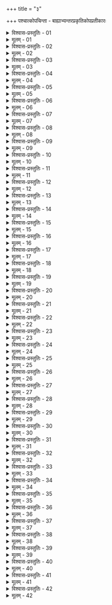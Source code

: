 +++
title = "३"

+++
पश्चात्कोपचिन्ता - बाह्याभ्यन्तरप्रकृतिकोपप्रतीकारः  

<details><summary>विश्वास-प्रस्तुतिः - 01</summary>

01 अल्पः पश्चात्कोपो महान् पुरस्ताल्लाभ इति अल्पः पश्चात्कोपो गरीयान्
</details>

<details><summary>मूलम् - 01</summary>

01 अल्पः पश्चात्कोपो महान् पुरस्ताल्लाभ इति अल्पः पश्चात्कोपो गरीयान्
</details>

<details><summary>विश्वास-प्रस्तुतिः - 02</summary>

02 अल्पं पश्चात्कोपं प्रयातस्स्य दूष्यामित्राटविका हि सर्वतः समेधयन्ति, प्रकृतिकोपो वा
</details>

<details><summary>मूलम् - 02</summary>

02 अल्पं पश्चात्कोपं प्रयातस्स्य दूष्यामित्राटविका हि सर्वतः समेधयन्ति, प्रकृतिकोपो वा
</details>

<details><summary>विश्वास-प्रस्तुतिः - 03</summary>

03 लब्धं अपि च महान्तं पुरस्ताल्लाहं एवम्भूते भृत्यमित्रक्षयव्यया ग्रसन्ते
</details>

<details><summary>मूलम् - 03</summary>

03 लब्धं अपि च महान्तं पुरस्ताल्लाहं एवम्भूते भृत्यमित्रक्षयव्यया ग्रसन्ते
</details>

<details><summary>विश्वास-प्रस्तुतिः - 04</summary>

04 तस्मात् सहस्र एकीयः पुरस्ताल्लाभस्यायोगः शत एकीयो वा पश्चात्कोप इति न यायात्
</details>

<details><summary>मूलम् - 04</summary>

04 तस्मात् सहस्र एकीयः पुरस्ताल्लाभस्यायोगः शत एकीयो वा पश्चात्कोप इति न यायात्
</details>

<details><summary>विश्वास-प्रस्तुतिः - 05</summary>

05 सूचीमुखा ह्यनर्था इति लोकप्रवादः
</details>

<details><summary>मूलम् - 05</summary>

05 सूचीमुखा ह्यनर्था इति लोकप्रवादः
</details>

<details><summary>विश्वास-प्रस्तुतिः - 06</summary>

06 पश्चात्कोपे सामदानभेददण्डान् प्रयुञ्जीत
</details>

<details><summary>मूलम् - 06</summary>

06 पश्चात्कोपे सामदानभेददण्डान् प्रयुञ्जीत
</details>

<details><summary>विश्वास-प्रस्तुतिः - 07</summary>

07 पुरस्ताल्लाभे सेनापतिं कुमारं वा दण्डचारिणं कुर्वीत
</details>

<details><summary>मूलम् - 07</summary>

07 पुरस्ताल्लाभे सेनापतिं कुमारं वा दण्डचारिणं कुर्वीत
</details>

<details><summary>विश्वास-प्रस्तुतिः - 08</summary>

08 बलवान् वा राजा पश्चात्कोपावग्रहसमर्थः पुरस्ताल्लाभं आदातुं यायात्
</details>

<details><summary>मूलम् - 08</summary>

08 बलवान् वा राजा पश्चात्कोपावग्रहसमर्थः पुरस्ताल्लाभं आदातुं यायात्
</details>

<details><summary>विश्वास-प्रस्तुतिः - 09</summary>

09 अभ्यन्तरकोपशङ्कायां शङ्कितान् आदाय यायात्, बाह्यकोपशङ्कायां वा पुत्रदारं एषाम्
</details>

<details><summary>मूलम् - 09</summary>

09 अभ्यन्तरकोपशङ्कायां शङ्कितान् आदाय यायात्, बाह्यकोपशङ्कायां वा पुत्रदारं एषाम्
</details>

<details><summary>विश्वास-प्रस्तुतिः - 10</summary>

10 अभ्यन्तरावग्रहं कृत्वा शून्यपालं अनेकबलवर्गं अनेकमुख्यं च स्थापयित्वा यायात्, न वा यायात्
</details>

<details><summary>मूलम् - 10</summary>

10 अभ्यन्तरावग्रहं कृत्वा शून्यपालं अनेकबलवर्गं अनेकमुख्यं च स्थापयित्वा यायात्, न वा यायात्
</details>

<details><summary>विश्वास-प्रस्तुतिः - 11</summary>

11 अभ्यन्तरकोपो बाह्यकोपात् पापीयान् इत्युक्तं पुरस्तात्
</details>

<details><summary>मूलम् - 11</summary>

11 अभ्यन्तरकोपो बाह्यकोपात् पापीयान् इत्युक्तं पुरस्तात्
</details>

<details><summary>विश्वास-प्रस्तुतिः - 12</summary>

12 मन्त्रपुरोहितसेनापतियुवराजानां अन्यतमकोपोऽभ्यन्तरकोपः
</details>

<details><summary>मूलम् - 12</summary>

12 मन्त्रपुरोहितसेनापतियुवराजानां अन्यतमकोपोऽभ्यन्तरकोपः
</details>

<details><summary>विश्वास-प्रस्तुतिः - 13</summary>

13 तं आत्मदोषत्यागेन परशक्त्य्ऽपराधवशेन वा साधयेत्
</details>

<details><summary>मूलम् - 13</summary>

13 तं आत्मदोषत्यागेन परशक्त्य्ऽपराधवशेन वा साधयेत्
</details>

<details><summary>विश्वास-प्रस्तुतिः - 14</summary>

14 महाऽपराधेऽपि पुरोहिते सम्रोधनं अवस्रावणं वा सिद्धिः, युवराजे सम्रोधनं निग्रहो वा गुणवत्यन्यस्मिन् सति पुत्रे
</details>

<details><summary>मूलम् - 14</summary>

14 महाऽपराधेऽपि पुरोहिते सम्रोधनं अवस्रावणं वा सिद्धिः, युवराजे सम्रोधनं निग्रहो वा गुणवत्यन्यस्मिन् सति पुत्रे
</details>

<details><summary>विश्वास-प्रस्तुतिः - 15</summary>

15 पुत्रं भ्रातरं अन्यं वा कुल्यं राजग्राहिणं उत्साहेन साधयेत्, उत्साहाब्भावे गृहीतानुवर्तनसन्धिकर्मभ्यां अरिसन्धानभयात्
</details>

<details><summary>मूलम् - 15</summary>

15 पुत्रं भ्रातरं अन्यं वा कुल्यं राजग्राहिणं उत्साहेन साधयेत्, उत्साहाब्भावे गृहीतानुवर्तनसन्धिकर्मभ्यां अरिसन्धानभयात्
</details>

<details><summary>विश्वास-प्रस्तुतिः - 16</summary>

16 अन्येभ्यः तद्विधेभ्यो वा भूमिदानैर्विश्वासयेद् एनम्
</details>

<details><summary>मूलम् - 16</summary>

16 अन्येभ्यः तद्विधेभ्यो वा भूमिदानैर्विश्वासयेद् एनम्
</details>

<details><summary>विश्वास-प्रस्तुतिः - 17</summary>

17 तद्विशिष्टं स्वयङ्ग्राहं दण्डं वा प्रेषयेत्, सामन्ताटविकान् वा, तैर्विगृहीतं अतिसन्दध्यात्
</details>

<details><summary>मूलम् - 17</summary>

17 तद्विशिष्टं स्वयङ्ग्राहं दण्डं वा प्रेषयेत्, सामन्ताटविकान् वा, तैर्विगृहीतं अतिसन्दध्यात्
</details>

<details><summary>विश्वास-प्रस्तुतिः - 18</summary>

18 अपरुद्धादानं पारग्रामिकं वा योगं आतिष्ठेत्
</details>

<details><summary>मूलम् - 18</summary>

18 अपरुद्धादानं पारग्रामिकं वा योगं आतिष्ठेत्
</details>

<details><summary>विश्वास-प्रस्तुतिः - 19</summary>

19 एतेन मन्त्रसेनापती व्याख्यातौ
</details>

<details><summary>मूलम् - 19</summary>

19 एतेन मन्त्रसेनापती व्याख्यातौ
</details>

<details><summary>विश्वास-प्रस्तुतिः - 20</summary>

20 मन्त्र्य्।आदिवर्जानां अन्तर्ऽमात्यानां अन्यतमकोपोऽन्तर्ऽमात्यकोपः
</details>

<details><summary>मूलम् - 20</summary>

20 मन्त्र्य्।आदिवर्जानां अन्तर्ऽमात्यानां अन्यतमकोपोऽन्तर्ऽमात्यकोपः
</details>

<details><summary>विश्वास-प्रस्तुतिः - 21</summary>

21 तत्रापि यथाऽर्हं उपायान् प्रयुञ्जीत
</details>

<details><summary>मूलम् - 21</summary>

21 तत्रापि यथाऽर्हं उपायान् प्रयुञ्जीत
</details>

<details><summary>विश्वास-प्रस्तुतिः - 22</summary>

22 राष्ट्रमुख्यान्तपालाटविकदण्ड उपनतानां अन्यतमकोपो बाह्यकोपः
</details>

<details><summary>मूलम् - 22</summary>

22 राष्ट्रमुख्यान्तपालाटविकदण्ड उपनतानां अन्यतमकोपो बाह्यकोपः
</details>

<details><summary>विश्वास-प्रस्तुतिः - 23</summary>

23 तं अन्योन्येनावग्राहयेत्
</details>

<details><summary>मूलम् - 23</summary>

23 तं अन्योन्येनावग्राहयेत्
</details>

<details><summary>विश्वास-प्रस्तुतिः - 24</summary>

24 अतिदुर्गप्रतिष्टब्धं वा सामन्ताटविकतत्कुलीनापरुद्धानां अन्यतमेनावग्राहयेत्
</details>

<details><summary>मूलम् - 24</summary>

24 अतिदुर्गप्रतिष्टब्धं वा सामन्ताटविकतत्कुलीनापरुद्धानां अन्यतमेनावग्राहयेत्
</details>

<details><summary>विश्वास-प्रस्तुतिः - 25</summary>

25 मित्रेण उपग्राहयेद् वा यथा नामित्रं गच्छेत्
</details>

<details><summary>मूलम् - 25</summary>

25 मित्रेण उपग्राहयेद् वा यथा नामित्रं गच्छेत्
</details>

<details><summary>विश्वास-प्रस्तुतिः - 26</summary>

26 अमित्राद् वा सत्त्री भेदयेद् एनं - अयं त्वा योगपुरुषं मन्यमानो भर्तर्येव विक्रमयिष्यति, अवाप्तार्थो दण्डचारिणं अमित्राटविकेषु कृच्छ्रे वा प्रयासे योक्ष्यति, विपुत्रदारं अन्ते वा वासयिष्यति
</details>

<details><summary>मूलम् - 26</summary>

26 अमित्राद् वा सत्त्री भेदयेद् एनं - अयं त्वा योगपुरुषं मन्यमानो भर्तर्येव विक्रमयिष्यति, अवाप्तार्थो दण्डचारिणं अमित्राटविकेषु कृच्छ्रे वा प्रयासे योक्ष्यति, विपुत्रदारं अन्ते वा वासयिष्यति
</details>

<details><summary>विश्वास-प्रस्तुतिः - 27</summary>

27 प्रतिहतविक्रमं त्वां भर्तर्य्पण्यं करिष्यति, त्वया वा सन्धिं कृत्वा भर्तारं एव प्रसादयिष्यति
</details>

<details><summary>मूलम् - 27</summary>

27 प्रतिहतविक्रमं त्वां भर्तर्य्पण्यं करिष्यति, त्वया वा सन्धिं कृत्वा भर्तारं एव प्रसादयिष्यति
</details>

<details><summary>विश्वास-प्रस्तुतिः - 28</summary>

28 मित्रं उपकृष्टं वाऽस्य गच्छ इति
</details>

<details><summary>मूलम् - 28</summary>

28 मित्रं उपकृष्टं वाऽस्य गच्छ इति
</details>

<details><summary>विश्वास-प्रस्तुतिः - 29</summary>

29 प्रतिपन्नं इष्टाभिप्रायैः पूजयेत्
</details>

<details><summary>मूलम् - 29</summary>

29 प्रतिपन्नं इष्टाभिप्रायैः पूजयेत्
</details>

<details><summary>विश्वास-प्रस्तुतिः - 30</summary>

30 अप्रतिपन्नस्य संश्रयं भेदयेद् असौ ते योगपुरुषः प्रणिहितः इति
</details>

<details><summary>मूलम् - 30</summary>

30 अप्रतिपन्नस्य संश्रयं भेदयेद् असौ ते योगपुरुषः प्रणिहितः इति
</details>

<details><summary>विश्वास-प्रस्तुतिः - 31</summary>

31 सत्त्री च एनं अभित्यक्तशासनैर्घातयेत्, गूढपुरुषैर्वा
</details>

<details><summary>मूलम् - 31</summary>

31 सत्त्री च एनं अभित्यक्तशासनैर्घातयेत्, गूढपुरुषैर्वा
</details>

<details><summary>विश्वास-प्रस्तुतिः - 32</summary>

32 सहप्रस्थायिनो वाऽस्य प्रवीरपुरुषान् यथाऽभिप्रायकरणेनावाहयेत्
</details>

<details><summary>मूलम् - 32</summary>

32 सहप्रस्थायिनो वाऽस्य प्रवीरपुरुषान् यथाऽभिप्रायकरणेनावाहयेत्
</details>

<details><summary>विश्वास-प्रस्तुतिः - 33</summary>

33 तेन प्रणिहितान् सत्त्री ब्रूयात्
</details>

<details><summary>मूलम् - 33</summary>

33 तेन प्रणिहितान् सत्त्री ब्रूयात्
</details>

<details><summary>विश्वास-प्रस्तुतिः - 34</summary>

34 इति सिद्धिः
</details>

<details><summary>मूलम् - 34</summary>

34 इति सिद्धिः
</details>

<details><summary>विश्वास-प्रस्तुतिः - 35</summary>

35 परस्य च एनान् कोपान् उत्थापयेत्, आत्मनश्च शमयेत्
</details>

<details><summary>मूलम् - 35</summary>

35 परस्य च एनान् कोपान् उत्थापयेत्, आत्मनश्च शमयेत्
</details>

<details><summary>विश्वास-प्रस्तुतिः - 36</summary>

36 यः कोपं कर्तुं शमयितुं वा शक्तः तत्र उपजापः कार्यः
</details>

<details><summary>मूलम् - 36</summary>

36 यः कोपं कर्तुं शमयितुं वा शक्तः तत्र उपजापः कार्यः
</details>

<details><summary>विश्वास-प्रस्तुतिः - 37</summary>

37 यः सत्यसन्धः शक्तः कर्मणि फलावाप्तौ चानुग्रहीतुं विनिपाते च त्रातुं तत्र प्रतिजापः कार्यः, तर्कयितव्यश्च कल्याणबुद्धिरुताहो शठ इति
</details>

<details><summary>मूलम् - 37</summary>

37 यः सत्यसन्धः शक्तः कर्मणि फलावाप्तौ चानुग्रहीतुं विनिपाते च त्रातुं तत्र प्रतिजापः कार्यः, तर्कयितव्यश्च कल्याणबुद्धिरुताहो शठ इति
</details>

<details><summary>विश्वास-प्रस्तुतिः - 38</summary>

38 शठो हि बाह्योऽभ्यन्तरं एवं उपजपति - भर्तारं चेद्द् हत्वा मां प्रतिपादयिष्यति शत्रुवधो भूमिलाभश्च मे द्विविधो लाभो भविष्यति, अथ वा शत्रुरेनं आहनिष्यति इति हतबन्धुपक्षः तुल्यदोषदण्डेन उद्विग्नश्च मे भूयान् अकृत्यपक्षो भविष्यति, तद्विधे वाऽन्यस्मिन्न् अपि शङ्कितो भविष्यति, अन्यं अन्यं चास्य मुख्यं अभित्यक्तशासनेन घातयिष्यामि इति
</details>

<details><summary>मूलम् - 38</summary>

38 शठो हि बाह्योऽभ्यन्तरं एवं उपजपति - भर्तारं चेद्द् हत्वा मां प्रतिपादयिष्यति शत्रुवधो भूमिलाभश्च मे द्विविधो लाभो भविष्यति, अथ वा शत्रुरेनं आहनिष्यति इति हतबन्धुपक्षः तुल्यदोषदण्डेन उद्विग्नश्च मे भूयान् अकृत्यपक्षो भविष्यति, तद्विधे वाऽन्यस्मिन्न् अपि शङ्कितो भविष्यति, अन्यं अन्यं चास्य मुख्यं अभित्यक्तशासनेन घातयिष्यामि इति
</details>

<details><summary>विश्वास-प्रस्तुतिः - 39</summary>

39 अभ्यन्तरो वा शठो बाह्यं एवं उपजपति - कोशं अस्य हरिष्यामि, दण्डं वाऽस्य हनिष्यामि, दुष्टं वा भर्तारं अनेन घातयिष्यामि, प्रतिपन्नं बाह्यं अमित्राटविकेषु विक्रमयिष्यामि चक्रं अस्य सज्यतां, वैरं अस्य प्रसज्यतां, ततः स्वाधीनो मे भविष्यति, ततो भर्तारं एव प्रसादयिष्यामि, स्वयं वा राज्यं ग्रहीष्यामिण् बद्ध्वा वा बाह्यभूमिं भर्तृभूमिं च उभयं अवाप्स्यामि, विरुद्धं वाऽऽवाहयित्वा बाह्यं विश्वस्तं घातयिष्यामि, शून्यं वाऽस्य मूलं हरिष्यामि इति
</details>

<details><summary>मूलम् - 39</summary>

39 अभ्यन्तरो वा शठो बाह्यं एवं उपजपति - कोशं अस्य हरिष्यामि, दण्डं वाऽस्य हनिष्यामि, दुष्टं वा भर्तारं अनेन घातयिष्यामि, प्रतिपन्नं बाह्यं अमित्राटविकेषु विक्रमयिष्यामि चक्रं अस्य सज्यतां, वैरं अस्य प्रसज्यतां, ततः स्वाधीनो मे भविष्यति, ततो भर्तारं एव प्रसादयिष्यामि, स्वयं वा राज्यं ग्रहीष्यामिण् बद्ध्वा वा बाह्यभूमिं भर्तृभूमिं च उभयं अवाप्स्यामि, विरुद्धं वाऽऽवाहयित्वा बाह्यं विश्वस्तं घातयिष्यामि, शून्यं वाऽस्य मूलं हरिष्यामि इति
</details>

<details><summary>विश्वास-प्रस्तुतिः - 40</summary>

40 कल्याणबुद्धिः तु सहजीव्यर्थं उपजपति
</details>

<details><summary>मूलम् - 40</summary>

40 कल्याणबुद्धिः तु सहजीव्यर्थं उपजपति
</details>

<details><summary>विश्वास-प्रस्तुतिः - 41</summary>

41 कल्याणबुद्धिना सन्दधीत, शठं तथा इति प्रतिगृह्यातिसन्दध्यात् - इति
</details>

<details><summary>मूलम् - 41</summary>

41 कल्याणबुद्धिना सन्दधीत, शठं तथा इति प्रतिगृह्यातिसन्दध्यात् - इति
</details>

<details><summary>विश्वास-प्रस्तुतिः - 42</summary>

42ab एवं उपलभ्य - परे परेभ्यः स्वे स्वेभ्यः स्वे परेभ्यः स्वतः परे ।  
42chd रक्ष्याः स्वेभ्यः परेभ्यश्च नित्यं आत्मा विपश्चिता  (इति)
</details>

<details><summary>मूलम् - 42</summary>

42ab एवं उपलभ्य - परे परेभ्यः स्वे स्वेभ्यः स्वे परेभ्यः स्वतः परे ।  
42chd रक्ष्याः स्वेभ्यः परेभ्यश्च नित्यं आत्मा विपश्चिता  (इति)
</details>
